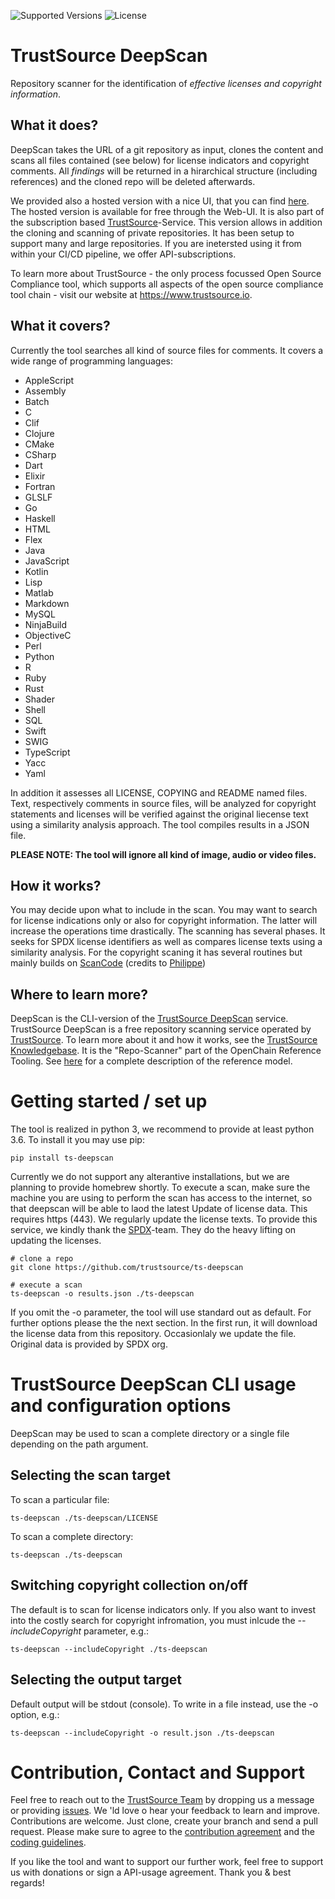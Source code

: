 ![Supported Versions](https://img.shields.io/badge/Python-3.6,%203.7,%203.8,%203.9-blue) 
![License](https://img.shields.io/badge/License-Apache--2.0-green)

# TrustSource DeepScan 
Repository scanner for the identification of *_effective licenses and copyright information_*. 

## What it does? 
DeepScan takes the URL of a git repository as input, clones the content and scans all files contained (see below) for license indicators and copyright comments. All *findings* will be returned in a hirarchical structure (including references) and the cloned repo will be deleted afterwards. 

We provided also a hosted version with a nice UI, that you can find [here](https://deepscan.trustsource.io "Link to DeepScan Service"). The hosted version is available for free through the Web-UI. It is also part of the subscription based [TrustSource](https://app.trustsource.io)-Service. This version allows in addition the cloning and scanning of private repositories. It has been setup to support many and large repositories. If you are inetersted using it from within your CI/CD pipeline, we offer API-subscriptions.

To learn more about TrustSource - the only process focussed Open Source Compliance tool, which supports all aspects of the open source compliance tool chain - visit our website at https://www.trustsource.io.

## What it covers? 
Currently the tool searches all kind of source files for comments. It covers a wide range of programming languages:
* AppleScript
* Assembly
* Batch
* C
* Clif 
* Clojure 
* CMake 
* CSharp 
* Dart
* Elixir 
* Fortran 
* GLSLF
* Go
* Haskell 
* HTML
* Flex 
* Java 
* JavaScript 
* Kotlin 
* Lisp 
* Matlab 
* Markdown 
* MySQL 
* NinjaBuild 
* ObjectiveC 
* Perl 
* Python 
* R
* Ruby 
* Rust 
* Shader
* Shell 
* SQL 
* Swift 
* SWIG 
* TypeScript 
* Yacc 
* Yaml

In addition it assesses all LICENSE, COPYING and README named files. Text, respectively comments in source files, will be analyzed for copyright statements and licenses will be verified against the original liecense text using a similarity analysis approach. The tool compiles results in a JSON file. 

**PLEASE NOTE: The tool will ignore all kind of image, audio or video files.**

## How it works? 
You may decide upon what to include in the scan. You may want to search for license indications only or also for copyright information. The latter will increase the operations time drastically. 
The scanning has several phases. It seeks for SPDX license identifiers as well as compares license texts using a similarity analysis.
For the copyright scaning it has several routines but mainly builds on [ScanCode](https://github.com/nexB/scancode-toolkit "ScanCode Repository") (credits to [Philippe](https://github.com/nexB/scancode-toolkit/commits?author=pombredanne]))

## Where to learn more? 
DeepScan is the CLI-version of the [TrustSource DeepScan](https://www.trustsource.io/deepscan "DeepScan Webservice UI") service. TrustSource DeepScan is a free repository scanning service operated by [TrustSource](https://www.trustsource.io "TrustSource Website"). To learn more about it and how it works, see the [TrustSource Knowledgebase](https://support.trustsource.io). It is the "Repo-Scanner" part of the OpenChain Reference Tooling. See [here](https://support.trustsource.io/hc/en-us/articles/360012782880-Architecture-Overview "Link to article") for a complete description of the reference model. 

# Getting started / set up
The tool is realized in python 3, we recommend to provide at least python 3.6. To install it you may use pip:
```
pip install ts-deepscan
```
Currently we do not support any alterantive installations, but we are planning to provide homebrew shortly.
To execute a scan, make sure the machine you are using to perform the scan has access to the internet, so that deepscan will be able to laod the latest Update of license data. This requires https (443). We regularly update the license texts. To provide this service, we kindly thank the [SPDX](https://spdx.org)-team. They do the heavy lifting on updating the licenses. 
```
# clone a repo
git clone https://github.com/trustsource/ts-deepscan

# execute a scan
ts-deepscan -o results.json ./ts-deepscan
```
If you omit the -o parameter, the tool will use standard out as default. For further options please the the next section.
In the first run, it will download the license data from this repository. Occasionlaly we update the file. Original data is provided by SPDX org.

# TrustSource DeepScan CLI usage and configuration options
DeepScan may be used to scan a complete directory or a single file depending on the path argument.

## Selecting the scan target
To scan a particular file:
```
ts-deepscan ./ts-deepscan/LICENSE
```
To scan a complete directory:
```
ts-deepscan ./ts-deepscan
```

## Switching copyright collection on/off
The default is to scan for license indicators only. If you also want to invest into the costly search for copyright infromation, you must inlcude the *--includeCopyright* parameter, e.g.:  
```
ts-deepscan --includeCopyright ./ts-deepscan
```

## Selecting the output target
Default output will be stdout (console). To write in a file instead, use the -o option, e.g.:
```
ts-deepscan --includeCopyright -o result.json ./ts-deepscan
```


# Contribution, Contact and Support
Feel free to reach out to the [TrustSource Team](https://support.trustsource.io/hc/en-us/requests/new "TrustSource Knowledgebase") by dropping us a message or providing [issues](/org/ts-deepscan/issues). We 'ld love o hear your feedback to learn and improve.
Contributions are welcome. Just clone, create your branch and send a pull request. Please make sure to agree to the [contribution agreement](/org/ContributionAgreeemnt.md "Contribution Agreement") and the [coding guidelines](/org/CodingGuidelines.md "Coding Guidelines").

If you like the tool and want to support our further work, feel free to support us with donations or sign a API-usage agreement.
Thank you & best regards!
